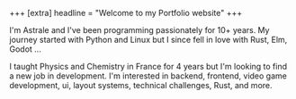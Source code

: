 +++
[extra]
headline = "Welcome to my Portfolio website"
+++

I'm Astrale and I've been programming passionately for 10+ years. My journey started with Python and Linux but I since fell in love with Rust, Elm, Godot ...

I taught Physics and Chemistry in France for 4 years but I'm looking to find a new job in development. I'm interested in backend, frontend, video game development, ui, layout systems, technical challenges, Rust, and more.